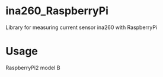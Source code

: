 # ina260_RaspberryPi
Library for measuring current sensor ina260 with RaspberryPi

# Usage
RaspberryPi2 model B

